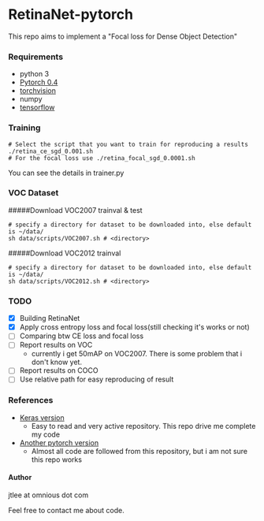 # RetinaNet-pytorch
This repo aims to implement a "Focal loss for Dense Object Detection"

### Requirements
- python 3
- [Pytorch 0.4](https://github.com/pytorch/pytorch#from-source)
- [torchvision](https://github.com/pytorch/vision)
- numpy
- [tensorflow](https://www.tensorflow.org/install/)

### Training
```Shell
# Select the script that you want to train for reproducing a results
./retina_ce_sgd_0.001.sh
# For the focal loss use ./retina_focal_sgd_0.0001.sh
```

You can see the details in trainer.py

### VOC Dataset
#####Download VOC2007 trainval & test
```Shell
# specify a directory for dataset to be downloaded into, else default is ~/data/
sh data/scripts/VOC2007.sh # <directory>
```
#####Download VOC2012 trainval
```Shell
# specify a directory for dataset to be downloaded into, else default is ~/data/
sh data/scripts/VOC2012.sh # <directory>
```

### TODO

- [x] Building RetinaNet
- [x] Apply cross entropy loss and focal loss(still checking it's works or not)
- [ ] Comparing btw CE loss and focal loss
- [ ] Report results on VOC
    - currently i get 50mAP on VOC2007. There is some problem that i don't know yet.
- [ ] Report results on COCO
- [ ] Use relative path for easy reproducing of result

### References

- [Keras version](https://github.com/fizyr/keras-retinanet)
    - Easy to read and very active repository. This repo drive me complete my code
- [Another pytorch version](https://github.com/kuangliu/pytorch-retinanet)
    - Almost all code are followed from this repository, but i am not sure this repo works

#### Author
jtlee at omnious dot com

Feel free to contact me about code.
